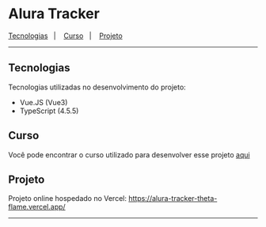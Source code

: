 # Alura Tracker

<p>
    <a href="#tecnologias">Tecnologias</a>&nbsp;&nbsp;&nbsp;|&nbsp;&nbsp;&nbsp;
    <a href="#curso">Curso</a>&nbsp;&nbsp;&nbsp;|&nbsp;&nbsp;&nbsp;
    <a href="#projeto">Projeto</a>
</p>

---

## Tecnologias

Tecnologias utilizadas no desenvolvimento do projeto:

- Vue.JS (Vue3)
- TypeScript (4.5.5)

## Curso

Você pode encontrar o curso utilizado para desenvolver esse projeto [aqui](https://cursos.alura.com.br/course/vue3-comecando-framework)

## Projeto

Projeto online hospedado no Vercel: https://alura-tracker-theta-flame.vercel.app/

---